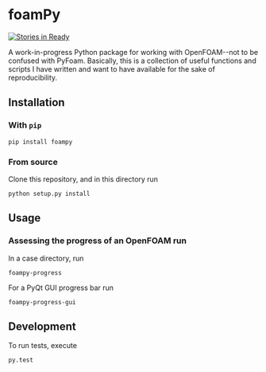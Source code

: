 # foamPy
[![Stories in Ready](https://badge.waffle.io/petebachant/foampy.png?label=ready&title=Ready)](https://waffle.io/petebachant/foampy)

A work-in-progress Python package for working with OpenFOAM--not to be confused
with PyFoam. Basically, this is a collection of useful functions and scripts
I have written and want to have available for the sake of reproducibility.


## Installation

### With `pip`

    pip install foampy


### From source

Clone this repository, and in this directory run

    python setup.py install


## Usage

### Assessing the progress of an OpenFOAM run

In a case directory, run

    foampy-progress

For a PyQt GUI progress bar run

    foampy-progress-gui


## Development

To run tests, execute

    py.test
